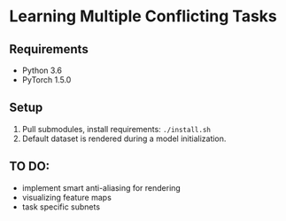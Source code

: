 # Learning Multiple Conflicting Tasks 
## Requirements
* Python 3.6
* PyTorch 1.5.0

## Setup
1. Pull submodules, install requirements:
`./install.sh`
2. Default dataset is rendered during a model initialization.


## TO DO:
* implement smart anti-aliasing for rendering
* visualizing feature maps
* task specific subnets
